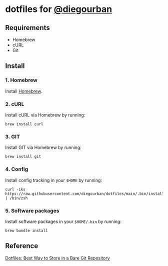 # dotfiles for [@diegourban](https://github.com/diegourban)

## Requirements
- Homebrew
- cURL
- Git

## Install

### 1. Homebrew
Install [Homebrew](https://brew.sh/).

### 2. cURL
Install cURL via Homebrew by running:
```
brew install curl
```

### 3. GIT
Install GIT via Homebrew by running:
```
brew install git
```

### 4. Config
Install config tracking in your `$HOME` by running:
```
curl -Lks https://raw.githubusercontent.com/diegourban/dotfiles/main/.bin/install.zsh | /bin/zsh
```

### 5. Software packages
Install software packages in your `$HOME/.bin` by running:
```
brew bundle install
```

## Reference
[Dotfiles: Best Way to Store in a Bare Git Repository ](https://www.atlassian.com/git/tutorials/dotfiles)
